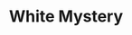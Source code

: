 ---
layout: post
title: White Mystery
band_css: white-mystery
band_url: http://www.whitemystery.com
photo_details: #whitemystery
intro: The best, or sexiest, way to learn a new word each day. Learn a new word each day. curated & hand-picked goodness emailed to your inbox daily.
bio: The best, or sexiest, way to learn a new word each day. Learn a new word each day. curated & hand-picked goodness emailed to your inbox daily.
fun_fact: The best, or sexiest, way to learn a new word each day. Learn a new word each day. curated & hand-picked goodness emailed to your inbox daily.
category: live
---